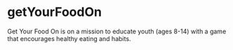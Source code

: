 # getYourFoodOn
Get Your Food On is on a mission to educate youth (ages 8-14) with a game that encourages healthy eating and habits.

